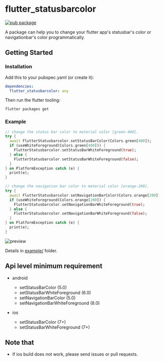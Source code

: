 # flutter_statusbarcolor

[![pub package](https://img.shields.io/pub/v/flutter_statusbarcolor.svg)](https://pub.dartlang.org/packages/flutter_statusbarcolor)

A package can help you to change your flutter app's statusbar's color or navigationbar's color programmatically.

## Getting Started

### Installation

Add this to your pubspec.yaml (or create it):

```yaml
dependencies:
  flutter_statusbarcolor: any
```

Then run the flutter tooling:

```bash
flutter packages get
```

### Example

```dart
// change the status bar color to material color [green-400].
try {
  await FlutterStatusbarcolor.setStatusBarColor(Colors.green[400]);
  if (useWhiteForeground(Colors.green[400])) {
    FlutterStatusbarcolor.setStatusBarWhiteForeground(true);
  } else {
    FlutterStatusbarcolor.setStatusBarWhiteForeground(false);
  }
} on PlatformException catch (e) {
  print(e);
}

// change the navigation bar color to material color [orange-200].
try {
  await FlutterStatusbarcolor.setNavigationBarColor(Colors.orange[200]);
  if (useWhiteForeground(Colors.orange[200]) {
    FlutterStatusbarcolor.setNavigationBarWhiteForeground(true);
  } else {
    FlutterStatusbarcolor.setNavigationBarWhiteForeground(false);
  }
} on PlatformException catch (e) {
  print(e);
}
```

![preview](https://user-images.githubusercontent.com/7392658/46727295-d5528480-ccb2-11e8-9bbf-e47e40ee36c3.png)

Details in [example/](https://github.com/mchome/flutter_statusbarcolor/tree/master/example) folder.

## Api level minimum requirement

- android
  - setStatusBarColor (5.0)
  - setStatusBarWhiteForeground (6.0)
  - setNavigationBarColor (5.0)
  - setNavigationBarWhiteForeground (8.0)

- ios
  - setStatusBarColor (7+)
  - setStatusBarWhiteForeground (7+)

## Note that

- If ios build does not work, please send issues or pull requests.
